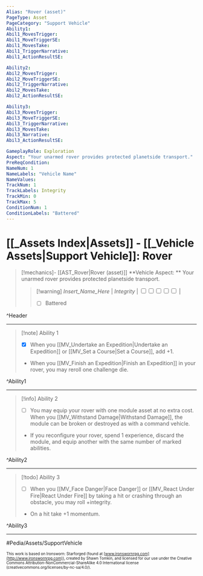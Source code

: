 ```yaml
---
Alias: "Rover (asset)"
PageType: Asset
PageCategory: "Support Vehicle"
Ability1:
Abil1_MovesTrigger:
Abil1_MoveTriggerSE:
Abil1_MovesTake:
Abil1_TriggerNarrative:
Abil1_ActionResultSE:

Ability2:
Abil2_MovesTrigger:
Abil2_MoveTriggerSE:
Abil2_TriggerNarrative:
Abil2_MovesTake:
Abil2_ActionResultSE:

Ability3:
Abil3_MovesTrigger:
Abil3_MoveTriggerSE:
Abil3_TriggerNarrative:
Abil3_MovesTake:
Abil3_Narrative:
Abil3_ActionResultSE:

GameplayRole: Exploration
Aspect: "Your unarmed rover provides protected planetside transport."
PreReqCondition: 
NameNum: 1
NameLabels: "Vehicle Name"
NameValues:
TrackNum: 1
TrackLabels: Integrity
TrackMin: 0
TrackMax: 5
ConditionNum: 1
ConditionLabels: "Battered"
---
```

# [[_Assets Index|Assets]] - [[_Vehicle Assets|Support Vehicle]]: Rover

> [!mechanics]- [[AST_Rover|Rover (asset)]]
> **Vehicle Aspect: ** Your unarmed rover provides protected planetside transport.
> > [!warning] _Insert_Name_Here_ | *Integrity* | <input type="checkbox" /><input type="checkbox" /><input type="checkbox" /><input type="checkbox" /><input type="checkbox" /> |
> > - [ ] Battered

^Header

___
> [!note] Ability 1
> - [x] When you [[MV_Undertake an Expedition|Undertake an Expedition]] or [[MV_Set a Course|Set a Course]], add +1. 
> - When you [[MV_Finish an Expedition|Finish an Expedition]] in your rover, you may reroll one challenge die.

^Ability1

___
> [!info] Ability 2
> - [ ] You may equip your rover with one module asset at no extra cost. When you [[MV_Withstand Damage|Withstand Damage]], the module can be broken or destroyed as with a command vehicle. 
> - If you reconfigure your rover, spend 1 experience, discard the module, and equip another with the same number of marked abilities.

^Ability2

___
> [!todo] Ability 3
> - [ ]  When you [[MV_Face Danger|Face Danger]] or [[MV_React Under Fire|React Under Fire]] by taking a hit or crashing through an obstacle, you may roll +integrity.
> 	- On a hit take +1 momentum.

^Ability3

___

#Pedia/Assets/SupportVehicle 

<font size=-2>This work is based on Ironsworn: Starforged (found at [www.ironswornrpg.com](http://www.ironswornrpg.com)), created by Shawn Tomkin, and licensed for our use under the Creative Commons Attribution-NonCommercial-ShareAlike 4.0 International license  (creativecommons.org/licenses/by-nc-sa/4.0/).</font>